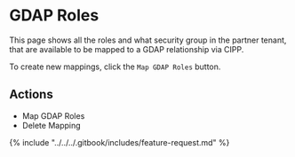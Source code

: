 # GDAP Roles

This page shows all the roles and what security group in the partner tenant, that are available to be mapped to a GDAP relationship via CIPP.

To create new mappings, click the `Map GDAP Roles` button.

## Actions

* Map GDAP Roles
* Delete Mapping

{% include "../../../.gitbook/includes/feature-request.md" %}
